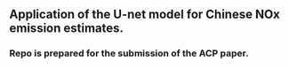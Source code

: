 ## Application of the U-net model for Chinese NOx emission estimates. 
### Repo is prepared for the submission of the ACP paper.
